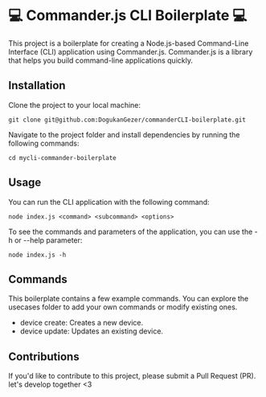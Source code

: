 # 💻 Commander.js CLI Boilerplate 💻

This project is a boilerplate for creating a Node.js-based Command-Line Interface (CLI) application using Commander.js. Commander.js is a library that helps you build command-line applications quickly.

## Installation

Clone the project to your local machine:

```
git clone git@github.com:DogukanGezer/commanderCLI-boilerplate.git
```

Navigate to the project folder and install dependencies by running the following commands:

```
cd mycli-commander-boilerplate
```

## Usage
You can run the CLI application with the following command:

```
node index.js <command> <subcommand> <options>

```

To see the commands and parameters of the application, you can use the -h or --help parameter:

```
node index.js -h
```

## Commands
This boilerplate contains a few example commands. You can explore the usecases folder to add your own commands or modify existing ones.

- device create: Creates a new device.
- device update: Updates an existing device.

## Contributions
If you'd like to contribute to this project, please submit a Pull Request (PR). let's develop together <3




